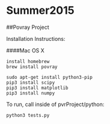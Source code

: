 # Summer2015


##Povray Project

Installation Instructions:

####Mac OS X
```
install homebrew
brew install povray

sudo apt-get install python3-pip
pip3 install scipy
pip3 install matplotlib
pip3 install numpy
```

To run, call inside of pvrProject/python:
```
python3 tests.py
```

